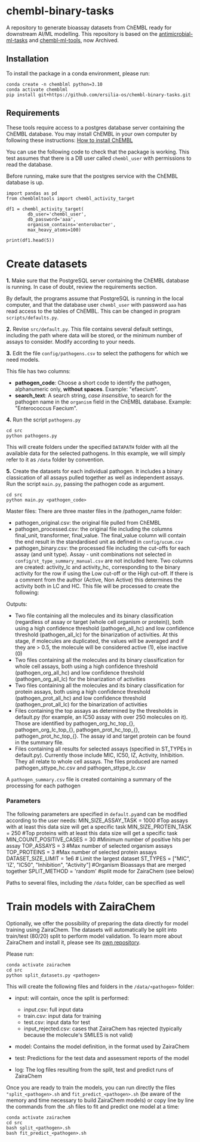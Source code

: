 # chembl-binary-tasks
A repository to generate bioassay datasets from ChEMBL ready for downstream AI/ML modelling. This repository is based on the [antimicrobial-ml-tasks](https://github.com/ersilia-os/antimicrobial-ml-tasks) and [chembl-ml-tools](https://github.com/chembl-ml-tools), now Archived.

## Installation

To install the package in a conda environment, please run:
```
conda create -n chemblml python=3.10
conda activate chemblml
pip install git+https://github.com/ersilia-os/chembl-binary-tasks.git
```

## Requirements

These tools require access to a postgres database server containing the ChEMBL database. You may install ChEMBL in your own computer 
by following these instructions: [How to install ChEMBL](docs/install_chembl.md)

You can use the following code to check that the package is working. This test assumes that there is a DB user called `chembl_user` with permissions to read the database.

Before running, make sure that the postgres service with the ChEMBL database is up.

```
import pandas as pd
from chemblmltools import chembl_activity_target

df1 = chembl_activity_target(
        db_user='chembl_user',
        db_password='aaa',
        organism_contains='enterobacter',
        max_heavy_atoms=100)

print(df1.head(5))
```

# Create datasets

**1.** Make sure that the PostgreSQL server containing the ChEMBL database is running. In case of doubt, review the requirements section.

By default, the programs assume that PostgreSQL is running in the local computer, and that the database user `chembl_user` with
password `aaa` has read access to the tables of ChEMBL. This can be changed in program `scripts/defaults.py`.

**2.** Revise `src/default.py`. This file contains several default settings, including the path where data will be stored, or the minimum number of assays to consider. Modify according to your needs.

**3.** Edit the file `config/pathogens.csv` to select the pathogens for which we need models.

This file has two columns:

- **pathogen_code**: Choose a short code to identify the pathogen, alphanumeric only, **without spaces**. Example: "efaecium".
- **search_text**: A search string, *case insensitive*, to search for the pathogen name in the `organism` field 
in the ChEMBL database. Example: "Enterococcus Faecium".

**4.** Run the script `pathogens.py`
```
cd src
python pathogens.py
```

This will create folders under the specified `DATAPATH` folder with all the available data for the selected pathogens. In this example, we will simply refer to it as `/data` folder by convention.

**5.** Create the datasets for each individual pathogen. It includes a binary classication of all assays pulled together as well as independent assays. Run the script `main.py`, passing the pathogen code as argument. 
```
cd src
python main.py <pathogen_code>
```
Master files:
There are three master files in the /pathogen_name folder:
- pathogen_original.csv: the original file pulled from ChEMBL
- pathogen_processed.csv: the original file including the columns final_unit, transformer, final_value. The final_value column will contain the end result in the standardised unit as defined in `config/ucum.csv`
- pathogen_binary.csv: the processed file including the cut-offs for each assay (and unit type). Assay - unit combinations not selected in `config/st_type_summary_manual.csv` are not included here. Two columns are created: activity_lc and activity_hc, corresponding to the binary activity for the row if using the Low cut-off or the High cut-off. If there is a comment from the author (Active, Non Active) this determines the activity both in LC and HC. This file will be processed to create the following:

Outputs:
- Two file containing all the molecules and its binary classification (regardless of assay or target (whole cell organism or protein)), both using a high confidence threshold (pathogen_all_hc) and low confidence threshold (pathogen_all_lc) for the binarization of activities. At this stage, if molecules are duplicated, the values will be averaged and if they are > 0.5, the molecule will be considered active (1), else inactive (0)
- Two files containing all the molecules and its binary classification for whole cell assays, both using a high confidence threshold (pathogen_org_all_hc) and low confidence threshold (pathogen_org_all_lc) for the binarization of activities
- Two files containing all the molecules and its binary classification for protein assays, both using a high confidence threshold (pathogen_prot_all_hc) and low confidence threshold (pathogen_prot_all_lc) for the binarization of activities
- Files containing the top assays as determined by the thresholds in default.py (for example, an IC50 assay with over 250 molecules on it). Those are identified by pathogen_org_hc_top_{}, pathogen_org_lc_top_{}, pathogen_prot_hc_top_{}, pathogen_prot_hc_top_{}. The assay id and target protein can be found in the summary file.
- Files containing all results for selected assays (specified in ST_TYPEs in default.py). Currently those include MIC, IC50, IZ, Activity, Inhibition. They all relate to whole cell assays. The files produced are named pathogen_sttype_hc.csv and pathogen_sttype_lc.csv

A `pathogen_summary.csv` file is created containing a summary of the processing for each pathogen

### Parameters
The following parameters are specified in `default.py`and can be modified according to the user needs:
MIN_SIZE_ASSAY_TASK = 1000 #Top assays with at least this data size will get a specific task
MIN_SIZE_PROTEIN_TASK = 250 #Top proteins with at least this data size will get a specific task
MIN_COUNT_POSITIVE_CASES = 30 #Minimum number of positive hits per assay
TOP_ASSAYS = 3 #Max number of selected organism assays
TOP_PROTEINS = 3 #Max number of selected protein assays
DATASET_SIZE_LIMIT = 1e6 # Limit the largest dataset
ST_TYPES = ["MIC", 'IZ', "IC50", "Inhibition", "Activity"] #Organism Bioassays that are merged together
SPLIT_METHOD = 'random' #split mode for ZairaChem (see below)

Paths to several files, including the `/data` folder, can be specified as well

# Train models with ZairaChem
Optionally, we offer the possibility of preparing the data directly for model training using ZairaChem. The datasets will automatically be split into train/test (80/20) split to perform model validation. To learn more about ZairaChem and install it, please see its [own repository](https://github.com/ersilia-os/zaira-chem).

Please run:
```
conda activate zairachem
cd src
python split_datasets.py <pathogen>
```
This will create the following files and folders in the `/data/<pathogen>` folder:
- input: will contain, once the split is performed:
  - input.csv: full input data
  - train.csv: input data for training
  - test.csv: input data for test
  - input_rejected.csv: cases that ZairaChem has rejected (typically because the molecule's SMILES is not valid)
  
- model: Contains the model definition, in the format used by ZairaChem
- test: Predictions for the test data and assessment reports of the model
- log: The log files resulting from the split, test and predict runs of ZairaChem

Once you are ready to train the models, you can run directly the files `"split_<pathogen>.sh` and `fit_predict_<pathogen>.sh` (be aware of the memory and time necessary to build ZairaChem models) or copy line by line the commands from the .sh files to fit and predict one model at a time:
```
conda activate zairachem
cd src
bash split_<pathogen>.sh
bash fit_predict_<pathogen>.sh
```


